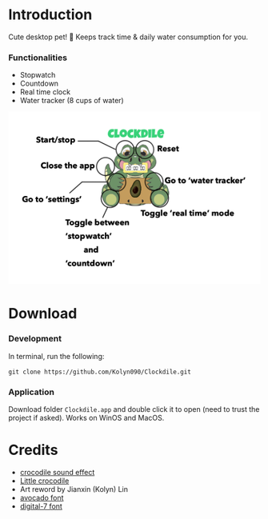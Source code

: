 # Introduction
Cute desktop pet! 🐊 Keeps track time & daily water consumption for you.

### Functionalities
* Stopwatch
* Countdown
* Real time clock
* Water tracker (8 cups of water)

![usage](readme-images/usage.png)

# Download
### Development
In terminal, run the following:

```
git clone https://github.com/Kolyn090/Clockdile.git
```
### Application
Download folder `Clockdile.app` and double click it
to open (need to trust the project if asked). Works
on WinOS and MacOS.

# Credits
* [crocodile sound effect](https://www.zapsplat.com/sound-effect-category/alligators-and-crocodiles/)
* [Little crocodile](https://www.vectorstock.com/royalty-free-vector/little-crocodile-vector-4641386)
* Art reword by Jianxin (Kolyn) Lin
* [avocado font](https://www.dafont.com/avocado-2.font)
* [digital-7 font](http://www.styleseven.com)
